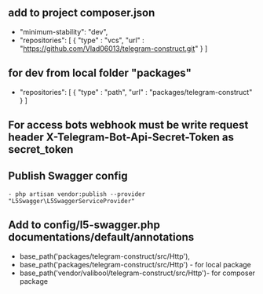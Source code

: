 ## add to project composer.json
   - "minimum-stability": "dev",
   - "repositories": [ { "type" : "vcs", "url" : "https://github.com/Vlad06013/telegram-construct.git" } ]
## for dev from local folder "packages"

   - "repositories": [ { "type" : "path", "url" : "packages/telegram-construct" } ]
## For access bots webhook must be write request header X-Telegram-Bot-Api-Secret-Token as secret_token 

## Publish Swagger config 
    - php artisan vendor:publish --provider "L5Swagger\L5SwaggerServiceProvider"

## Add to config/l5-swagger.php documentations/default/annotations
   - base_path('packages/telegram-construct/src/Http'),
   - base_path('packages/telegram-construct/src/Http') - for local package
   - base_path('vendor/valibool/telegram-construct/src/Http')- for composer package


